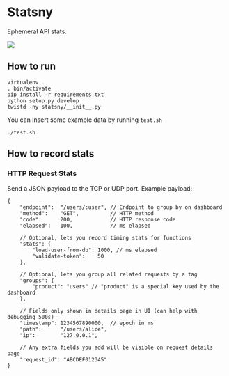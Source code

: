 # Statsny

Ephemeral API stats.

![](screenshot.jpg)

## How to run

    virtualenv .
    . bin/activate
    pip install -r requirements.txt
    python setup.py develop
    twistd -ny statsny/__init__.py

You can insert some example data by running `test.sh`

    ./test.sh

## How to record stats

### HTTP Request Stats

Send a JSON payload to the TCP or UDP port. Example payload:

    {
        "endpoint":  "/users/:user", // Endpoint to group by on dashboard
        "method":    "GET",          // HTTP method
        "code":      200,            // HTTP response code
        "elapsed":   100,            // ms elapsed

        // Optional, lets you record timing stats for functions
        "stats": {
            "load-user-from-db": 1000, // ms elapsed
            "validate-token":    50
        },

        // Optional, lets you group all related requests by a tag
        "groups": {
            "product": "users" // "product" is a special key used by the dashboard
        },

        // Fields only shown in details page in UI (can help with debugging 500s)
        "timestamp": 1234567890000,  // epoch in ms
        "path":      "/users/alice",
        "ip":        "127.0.0.1",

        // Any extra fields you add will be visible on request details page
        "request_id": "ABCDEF012345"
    }
